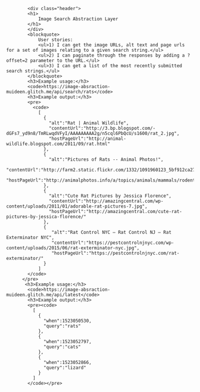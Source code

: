            <div class="header">
            <h1>
                Image Search Abstraction Layer
            </h1>
            </div>
            <blockquote>
                User stories:
                <ul>1) I can get the image URLs, alt text and page urls for a set of images relating to a given search string.</ul>
                <ul>2) I can paginate through the responses by adding a ?offset=2 parameter to the URL.</ul>
                <ul>3) I can get a list of the most recently submitted search strings.</ul>
            </blockquote>
            <h3>Example usage:</h3>
            <code>https://image-absraction-muideen.glitch.me/api/search/rats</code>
            <h3>Example output:</h3>
            <pre>
              <code>
                [
                  {
                    "alt":"Rat | Animal Wildlife",
                    "contentUrl":"http://3.bp.blogspot.com/-dGFs7_yd9n8/TmRLwqdVFyI/AAAAAAAAA2g/n5cql6PbQcU/s1600/rat_2.jpg",
                    "hostPageUrl":"http://animal-wildlife.blogspot.com/2011/09/rat.html"
                  },
                  {
                    "alt":"Pictures of Rats -- Animal Photos!",
                    "contentUrl":"http://farm2.static.flickr.com/1332/1091960123_5bf912ca27_b.jpg",
                    "hostPageUrl":"http://animalphotos.info/a/topics/animals/mammals/rodents/rats/"
                  },
                  {
                    "alt":"Cute Rat Pictures by Jessica Florence",
                    "contentUrl":"http://amazingcentral.com/wp-content/uploads/2011/01/adorable-rat-pictures-7.jpg",
                    "hostPageUrl":"http://amazingcentral.com/cute-rat-pictures-by-jessica-florence/"
                  },
                  {
                     "alt":"Rat Control NYC – Rat Control NJ – Rat Exterminator NYC",
                     "contentUrl":"https://pestcontrolnjnyc.com/wp-content/uploads/2015/06/rat-exterminator-nyc.jpg",
                     "hostPageUrl":"https://pestcontrolnjnyc.com/rat-exterminator/"
                  }
                ]
            </code>
          </pre>
           <h3>Example usage:</h3>
            <code>https://image-absraction-muideen.glitch.me/api/latest</code>
            <h3>Example output:</h3>
            <pre><code>
              [
                {
                  "when":1523050530,
                  "query":"rats"
                },
                {
                  "when":1523052797,
                  "query":"cats"
                },
                {
                  "when":1523052866,
                  "query":"lizard"
                }
              ]
            </code></pre>
      
